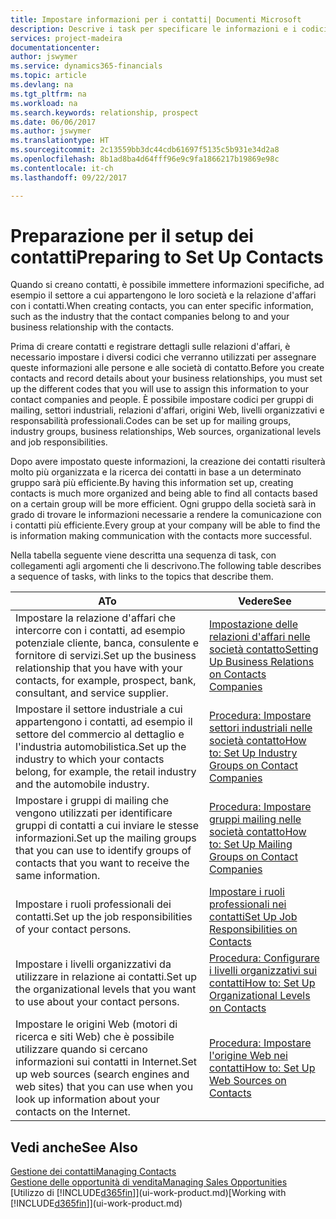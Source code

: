 ```yaml
---
title: Impostare informazioni per i contatti| Documenti Microsoft
description: Descrive i task per specificare le informazioni e i codici, ad esempio, sui settori industriali e le relazioni d'affari, prima di impostare i contatti.
services: project-madeira
documentationcenter: 
author: jswymer
ms.service: dynamics365-financials
ms.topic: article
ms.devlang: na
ms.tgt_pltfrm: na
ms.workload: na
ms.search.keywords: relationship, prospect
ms.date: 06/06/2017
ms.author: jswymer
ms.translationtype: HT
ms.sourcegitcommit: 2c13559bb3dc44cdb61697f5135c5b931e34d2a8
ms.openlocfilehash: 8b1ad8ba4d64fff96e9c9fa1866217b19869e98c
ms.contentlocale: it-ch
ms.lasthandoff: 09/22/2017

---
```

# <a name="preparing-to-set-up-contacts"></a><span data-ttu-id="783b0-103">Preparazione per il setup dei contatti</span><span class="sxs-lookup"><span data-stu-id="783b0-103">Preparing to Set Up Contacts</span></span>
<span data-ttu-id="783b0-104">Quando si creano contatti, è possibile immettere informazioni specifiche, ad esempio il settore a cui appartengono le loro società e la relazione d'affari con i contatti.</span><span class="sxs-lookup"><span data-stu-id="783b0-104">When creating contacts, you can enter specific information, such as the industry that the contact companies belong to and your business relationship with the contacts.</span></span>

<span data-ttu-id="783b0-105">Prima di creare contatti e registrare dettagli sulle relazioni d'affari, è necessario impostare i diversi codici che verranno utilizzati per assegnare queste informazioni alle persone e alle società di contatto.</span><span class="sxs-lookup"><span data-stu-id="783b0-105">Before you create contacts and record details about your business relationships, you must set up the different codes that you will use to assign this information to your contact companies and people.</span></span> <span data-ttu-id="783b0-106">È possibile impostare codici per gruppi di mailing, settori industriali, relazioni d'affari, origini Web, livelli organizzativi e responsabilità professionali.</span><span class="sxs-lookup"><span data-stu-id="783b0-106">Codes can be set up for mailing groups, industry groups, business relationships, Web sources, organizational levels and job responsibilities.</span></span>

<span data-ttu-id="783b0-107">Dopo avere impostato queste informazioni, la creazione dei contatti risulterà molto più organizzata e la ricerca dei contatti in base a un determinato gruppo sarà più efficiente.</span><span class="sxs-lookup"><span data-stu-id="783b0-107">By having this information set up, creating contacts is much more organized and being able to find all contacts based on a certain group will be more efficient.</span></span> <span data-ttu-id="783b0-108">Ogni gruppo della società sarà in grado di trovare le informazioni necessarie a rendere la comunicazione con i contatti più efficiente.</span><span class="sxs-lookup"><span data-stu-id="783b0-108">Every group at your company will be able to find the is information making communication with the contacts more successful.</span></span>

<span data-ttu-id="783b0-109">Nella tabella seguente viene descritta una sequenza di task, con collegamenti agli argomenti che li descrivono.</span><span class="sxs-lookup"><span data-stu-id="783b0-109">The following table describes a sequence of tasks, with links to the topics that describe them.</span></span> 

| <span data-ttu-id="783b0-110">A</span><span class="sxs-lookup"><span data-stu-id="783b0-110">To</span></span> | <span data-ttu-id="783b0-111">Vedere</span><span class="sxs-lookup"><span data-stu-id="783b0-111">See</span></span> |
| --- | --- |
| <span data-ttu-id="783b0-112">Impostare la relazione d'affari che intercorre con i contatti, ad esempio potenziale cliente, banca, consulente e fornitore di servizi.</span><span class="sxs-lookup"><span data-stu-id="783b0-112">Set up the business relationship that you have with your contacts, for example, prospect, bank, consultant, and service supplier.</span></span> |[<span data-ttu-id="783b0-113">Impostazione delle relazioni d'affari nelle società contatto</span><span class="sxs-lookup"><span data-stu-id="783b0-113">Setting Up Business Relations on Contacts Companies</span></span>](marketing-business-relations.md) |
| <span data-ttu-id="783b0-114">Impostare il settore industriale a cui appartengono i contatti, ad esempio il settore del commercio al dettaglio e l'industria automobilistica.</span><span class="sxs-lookup"><span data-stu-id="783b0-114">Set up the industry to which your contacts belong, for example, the retail industry and the automobile industry.</span></span> |[<span data-ttu-id="783b0-115">Procedura: Impostare settori industriali nelle società contatto</span><span class="sxs-lookup"><span data-stu-id="783b0-115">How to: Set Up Industry Groups on Contact Companies</span></span>](marketing-industry-groups.md) |
| <span data-ttu-id="783b0-116">Impostare i gruppi di mailing che vengono utilizzati per identificare gruppi di contatti a cui inviare le stesse informazioni.</span><span class="sxs-lookup"><span data-stu-id="783b0-116">Set up the mailing groups that you can use to identify groups of contacts that you want to receive the same information.</span></span> |[<span data-ttu-id="783b0-117">Procedura: Impostare gruppi mailing nelle società contatto</span><span class="sxs-lookup"><span data-stu-id="783b0-117">How to: Set Up Mailing Groups on Contact Companies</span></span>](marketing-mailing-groups.md) |
| <span data-ttu-id="783b0-118">Impostare i ruoli professionali dei contatti.</span><span class="sxs-lookup"><span data-stu-id="783b0-118">Set up the job responsibilities of your contact persons.</span></span> |[<span data-ttu-id="783b0-119">Impostare i ruoli professionali nei contatti</span><span class="sxs-lookup"><span data-stu-id="783b0-119">Set Up Job Responsibilities on Contacts</span></span>](marketing-job-responsibilities.md) |
| <span data-ttu-id="783b0-120">Impostare i livelli organizzativi da utilizzare in relazione ai contatti.</span><span class="sxs-lookup"><span data-stu-id="783b0-120">Set up the organizational levels that you want to use about your contact persons.</span></span> |[<span data-ttu-id="783b0-121">Procedura: Configurare i livelli organizzativi sui contatti</span><span class="sxs-lookup"><span data-stu-id="783b0-121">How to: Set Up Organizational Levels on Contacts</span></span>](marketing-organizational-levels.md) |
| <span data-ttu-id="783b0-122">Impostare le origini Web (motori di ricerca e siti Web) che è possibile utilizzare quando si cercano informazioni sui contatti in Internet.</span><span class="sxs-lookup"><span data-stu-id="783b0-122">Set up web sources (search engines and web sites) that you can use when you look up information about your contacts on the Internet.</span></span> |[<span data-ttu-id="783b0-123">Procedura: Impostare l'origine Web nei contatti</span><span class="sxs-lookup"><span data-stu-id="783b0-123">How to: Set Up Web Sources on Contacts</span></span>](marketing-web-sources.md) |

## <a name="see-also"></a><span data-ttu-id="783b0-124">Vedi anche</span><span class="sxs-lookup"><span data-stu-id="783b0-124">See Also</span></span>
[<span data-ttu-id="783b0-125">Gestione dei contatti</span><span class="sxs-lookup"><span data-stu-id="783b0-125">Managing Contacts</span></span>](marketing-contacts.md)  
[<span data-ttu-id="783b0-126">Gestione delle opportunità di vendita</span><span class="sxs-lookup"><span data-stu-id="783b0-126">Managing Sales Opportunities</span></span>](marketing-manage-sales-opportunities.md)  
<span data-ttu-id="783b0-127">[Utilizzo di [!INCLUDE[d365fin](includes/d365fin_md.md)]](ui-work-product.md)</span><span class="sxs-lookup"><span data-stu-id="783b0-127">[Working with [!INCLUDE[d365fin](includes/d365fin_md.md)]](ui-work-product.md)</span></span>

